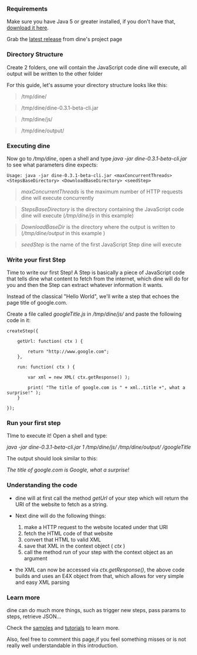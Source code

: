 ### Requirements ###

Make sure you have Java 5 or greater installed, if you don't have that, [download it here](http://java.sun.com/javase/downloads/index.jsp).

Grab the [latest release](http://code.google.com/p/dinejs/downloads/list) from dine's project page


### Directory Structure ###

Create 2 folders, one will contain the JavaScript code dine will execute, all output will be written to the other folder

For this guide, let's assume your directory structure looks like this:

> /tmp/dine/

> /tmp/dine/dine-0.3.1-beta-cli.jar

> /tmp/dine/js/

> /tmp/dine/output/

### Executing dine ###

Now go to _/tmp/dine_, open a shell and type _java -jar dine-0.3.1-beta-cli.jar_ to see what parameters dine expects:

```
Usage: java -jar dine-0.3.1-beta-cli.jar <maxConcurrentThreads> <StepsBaseDirectory> <DownloadBaseDirectory> <seedStep>
```

> _maxConcurrentThreads_ is the maximum number of HTTP requests dine will execute concurrently

> _StepsBaseDirectory_ is the directory containing the JavaScript code dine will execute (_/tmp/dine/js_ in this example)

> _DownloadBaseDir_ is the directory where the output is written to (_/tmp/dine/output_ in this example )

> _seedStep_ is the name of the first JavaScript Step dine will execute


### Write your first Step ###

Time to write our first Step! A Step is basically a piece of JavaScript code that tells dine what content to fetch from the internet, which dine will do for you and then the Step can extract whatever information it wants.

Instead of the classical "Hello World", we'll write a step that echoes the page title of google.com.

Create a file called _googleTitle.js_ in _/tmp/dine/js/_ and paste the following code in it:

```
createStep({

	getUrl: function( ctx ) {
		
		return "http://www.google.com";		
	},
	
	run: function( ctx ) {		

		var xml = new XML( ctx.getResponse() );
		
		print( "The title of google.com is " + xml..title +", what a surprise!" );
	}
	
});
```

### Run your first step ###

TIme to execute it! Open a shell and type:

_java -jar dine-0.3.1-beta-cli.jar 1 /tmp/dine/js/ /tmp/dine/output/ /googleTitle_

The output should look similar to this:

_The title of google.com is Google, what a surprise!_


### Understanding the code ###

  * dine will at first call the method _getUrl_ of your step which will return the URI of the website to fetch as a string.

  * Next dine will do the following things:
    1. make a HTTP request to the website located under that URI
    1. fetch the HTML code of that website
    1. convert that HTML to valid XML
    1. save that XML in the context object ( _ctx_ )
    1. call the method _run_ of your step with the context object as an argument

  * the XML can now be accessed via _ctx.getResponse()_, the above code builds and uses an E4X object from that, which allows for very simple and easy XML parsing


### Learn more ###

dine can do much more things, such as trigger new steps, pass params to steps, retrieve JSON...

Check the [samples](Samples.md) and [tutorials](Tutorials.md) to learn more.

Also, feel free to comment this page,if you feel something misses or is not really well understandable in this introduction.